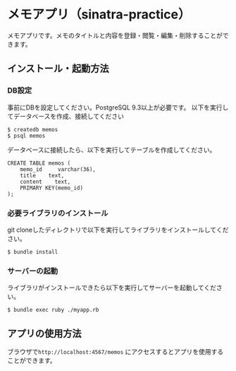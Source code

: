 # メモアプリ（sinatra-practice）
メモアプリです。メモのタイトルと内容を登録・閲覧・編集・削除することができます。

## インストール・起動方法
### DB設定
事前にDBを設定してください。PostgreSQL 9.3以上が必要です。
以下を実行してデータベースを作成、接続してください
```
$ createdb memos
$ psql memos
```

データベースに接続したら、以下を実行してテーブルを作成してください。
```
CREATE TABLE memos (
    memo_id     varchar(36),
    title    text,
    content    text,
    PRIMARY KEY(memo_id)
);
```
### 必要ライブラリのインストール
git cloneしたディレクトリで以下を実行してライブラリをインストールしてください。
```
$ bundle install
```
### サーバーの起動
ライブラリがインストールできたら以下を実行してサーバーを起動してください。
```
$ bundle exec ruby ./myapp.rb
```
## アプリの使用方法
ブラウザで`http://localhost:4567/memos` にアクセスするとアプリを使用することができます。

